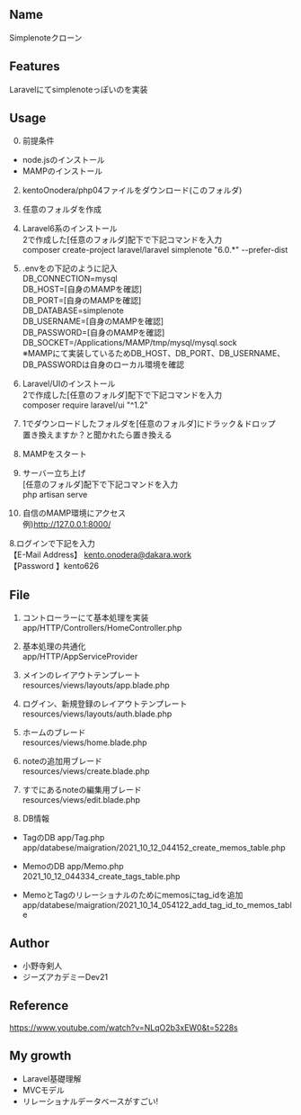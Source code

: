 ## Name
Simplenoteクローン

## Features
Laravelにてsimplenoteっぽいのを実装

## Usage 

0. 前提条件<br>
* node.jsのインストール
* MAMPのインストール
2. kentoOnodera/php04ファイルをダウンロード(このフォルダ)<br>
3. 任意のフォルダを作成
4. Laravel6系のインストール<br>
2で作成した[任意のフォルダ]配下で下記コマンドを入力<br>
composer create-project laravel/laravel simplenote "6.0.*" --prefer-dist<br>

3. .envをの下記のように記入<br>
DB_CONNECTION=mysql<br>
DB_HOST=[自身のMAMPを確認]<br>
DB_PORT=[自身のMAMPを確認]<br>
DB_DATABASE=simplenote<br>
DB_USERNAME=[自身のMAMPを確認]<br>
DB_PASSWORD=[自身のMAMPを確認]<br>
DB_SOCKET=/Applications/MAMP/tmp/mysql/mysql.sock<br>
※MAMPにて実装しているためDB_HOST、DB_PORT、DB_USERNAME、DB_PASSWORDは自身のローカル環境を確認<br>

4. Laravel/UIのインストール<br>
2で作成した[任意のフォルダ]配下で下記コマンドを入力<br>
composer require laravel/ui "^1.2"<br>

5. 1でダウンロードしたフォルダを[任意のフォルダ]にドラック＆ドロップ<br>
置き換えますか？と聞かれたら置き換える

5. MAMPをスタート<br>

6. サーバー立ち上げ<br>
[任意のフォルダ]配下で下記コマンドを入力<br>
php artisan serve<br>

7. 自信のMAMP環境にアクセス<br>
例)http://127.0.0.1:8000/<br>

8.ログインで下記を入力<br>
【E-Mail Address】 kento.onodera@dakara.work<br>
【Password 】kento626<br>

## File
1. コントローラーにて基本処理を実装<br>
app/HTTP/Controllers/HomeController.php

2. 基本処理の共通化<br>
app/HTTP/AppServiceProvider

3. メインのレイアウトテンプレート<br>
resources/views/layouts/app.blade.php

4. ログイン、新規登録のレイアウトテンプレート<br>
resources/views/layouts/auth.blade.php

5.  ホームのブレード<br>
resources/views/home.blade.php

6. noteの追加用ブレード<br>
resources/views/create.blade.php

7. すでにあるnoteの編集用ブレード<br>
resources/views/edit.blade.php

8. DB情報<br>
* TagのDB
  app/Tag.php<br>
  app/databese/maigration/2021_10_12_044152_create_memos_table.php


* MemoのDB
  app/Memo.php<br>
  2021_10_12_044334_create_tags_table.php

* MemoとTagのリレーショナルのためにmemosにtag_idを追加<br>
app/databese/maigration/2021_10_14_054122_add_tag_id_to_memos_table

## Author
* 小野寺剣人
* ジーズアカデミーDev21
 
## Reference
https://www.youtube.com/watch?v=NLqO2b3xEW0&t=5228s

## My growth
* Laravel基礎理解
* MVCモデル
* リレーショナルデータベースがすごい!





